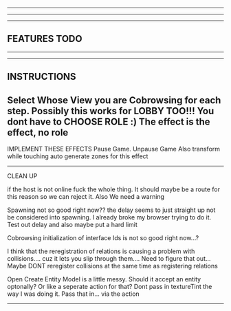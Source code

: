 --------------------------------------------------------------------------------------
--------------------------------------------------------------------------------------
--------------------------------------------------------------------------------------
FEATURES TODO
--------------------------------------------------------------------------------------
--------------------------------------------------------------------------------------
--------------------------------------------------------------------------------------

INSTRUCTIONS
------------------
  Select Whose View you are Cobrowsing for each step. Possibly this works for LOBBY TOO!!! You dont have to CHOOSE ROLE :)
  The effect is the effect, no role
----

IMPLEMENT THESE EFFECTS
  Pause Game. Unpause Game
  Also transform while touching 
    auto generate zones for this effect

---------------

CLEAN UP

if the host is not online fuck the whole thing. It should maybe be a route for this reason so we can reject it. Also We need a warning

Spawning not so good right now?? the delay seems to just straight up not be considered into spawning. I already broke my browser trying to do it. Test out delay and also maybe put a hard limit

Cobrowsing initialization of interface Ids is not so good right now...?

I think that the reregistration of relations is causing a problem with collisions.... cuz it lets you slip through them.... Need to figure that out... Maybe DONT reregister collisions at the same time as registering relations

Open Create Entity Model is a little messy. Should it accept an entity optonally? Or like a seperate action for that? Dont pass in textureTint the way I was doing it. Pass that in... via the action

---
